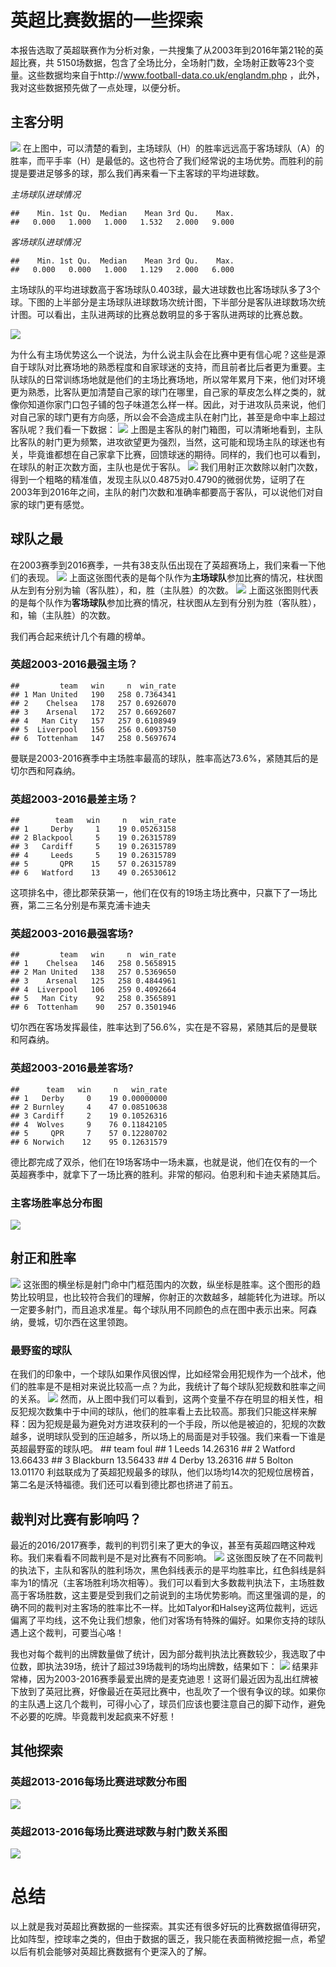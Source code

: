 
# 英超比赛数据的一些探索
本报告选取了英超联赛作为分析对象，一共搜集了从2003年到2016年第21轮的英超比赛，共 5150场数据，包含了全场比分，全场射门数，全场射正数等23个变量。这些数据均来自于http://www.football-data.co.uk/englandm.php ，此外，我对这些数据预先做了一点处理，以便分析。


## 主客分明
![](pic/unnamed-chunk-3-1.png)
在上图中，可以清楚的看到，主场球队（H）的胜率远远高于客场球队（A）的胜率，而平手率（H）是最低的。这也符合了我们经常说的主场优势。而胜利的前提是要进足够多的球，那么我们再来看一下主客球的平均进球数。

*主场球队进球情况*

    ##    Min. 1st Qu.  Median    Mean 3rd Qu.    Max.
    ##   0.000   1.000   1.000   1.532   2.000   9.000

*客场球队进球情况*

    ##    Min. 1st Qu.  Median    Mean 3rd Qu.    Max.
    ##   0.000   0.000   1.000   1.129   2.000   6.000





主场球队的平均进球数高于客场球队0.403球，最大进球数也比客场球队多了3个球。下图的上半部分是主场球队进球数场次统计图，下半部分是客队进球数场次统计图。可以看出，主队进两球的比赛总数明显的多于客队进两球的比赛总数。


![](pic/unnamed-chunk-6-1.png)

为什么有主场优势这么一个说法，为什么说主队会在比赛中更有信心呢？这些是源自于球队对比赛场地的熟悉程度和自家球迷的支持，而且前者比后者更为重要。主队球队的日常训练场地就是他们的主场比赛场地，所以常年累月下来，他们对环境更为熟悉，比客队更加清楚自己家的球门在哪里，自己家的草皮怎么样之类的，就像你知道你家门口包子铺的包子味道怎么样一样。因此，对于进攻队员来说，他们对自己家的球门更有方向感，所以会不会造成主队在射门比，甚至是命中率上超过客队呢？我们看一下数据：
![](pic/unnamed-chunk-9-1.png)
上图是主客队的射门箱图，可以清晰地看到，主队比客队的射门更为频繁，进攻欲望更为强烈，当然，这可能和现场主队的球迷也有关，毕竟谁都想在自己家拿下比赛，回馈球迷的期待。同样的，我们也可以看到，在球队的射正次数方面，主队也是优于客队。
![](pic/unnamed-chunk-10-1.png)
我们用射正次数除以射门次数，得到一个粗略的精准值，发现主队以0.4875对0.4790的微弱优势，证明了在2003年到2016年之间，主队的射门次数和准确率都要高于客队，可以说他们对自家的球门更有感觉。

## 球队之最
在2003赛季到2016赛季，一共有38支队伍出现在了英超赛场上，我们来看一下他们的表现。
![](pic/unnamed-chunk-12-1.png)
上面这张图代表的是每个队作为**主场球队**参加比赛的情况，柱状图从左到有分别为输（客队胜），和，胜（主队胜）的次数。
![](pic/unnamed-chunk-13-1.png)
上面这张图则代表的是每个队作为**客场球队**参加比赛的情况，柱状图从左到有分别为胜（客队胜），和，输（主队胜）的次数。

我们再合起来统计几个有趣的榜单。
### 英超2003-2016最强主场？

    ##         team   win     n  win_rate
    ## 1 Man United   190   258 0.7364341
    ## 2    Chelsea   178   257 0.6926070
    ## 3    Arsenal   172   257 0.6692607
    ## 4   Man City   157   257 0.6108949
    ## 5  Liverpool   156   256 0.6093750
    ## 6  Tottenham   147   258 0.5697674

曼联是2003-2016赛季中主场胜率最高的球队，胜率高达73.6%，紧随其后的是切尔西和阿森纳。

### 英超2003-2016最差主场？
    ##        team   win     n   win_rate
    ## 1     Derby     1    19 0.05263158
    ## 2 Blackpool     5    19 0.26315789
    ## 3   Cardiff     5    19 0.26315789
    ## 4     Leeds     5    19 0.26315789
    ## 5       QPR    15    57 0.26315789
    ## 6   Watford    13    49 0.26530612
这项排名中，德比郡荣获第一，他们在仅有的19场主场比赛中，只赢下了一场比赛，第二三名分别是布莱克浦卡迪夫

### 英超2003-2016最强客场?
    ##         team   win     n  win_rate
    ## 1    Chelsea   146   258 0.5658915
    ## 2 Man United   138   257 0.5369650
    ## 3    Arsenal   125   258 0.4844961
    ## 4  Liverpool   106   259 0.4092664
    ## 5   Man City    92   258 0.3565891
    ## 6  Tottenham    90   257 0.3501946
切尔西在客场发挥最佳，胜率达到了56.6%，实在是不容易，紧随其后的是曼联和阿森纳。

### 英超2003-2016最差客场?
    ##      team   win     n   win_rate
    ## 1   Derby     0    19 0.00000000
    ## 2 Burnley     4    47 0.08510638
    ## 3 Cardiff     2    19 0.10526316
    ## 4  Wolves     9    76 0.11842105
    ## 5     QPR     7    57 0.12280702
    ## 6 Norwich    12    95 0.12631579
德比郡完成了双杀，他们在19场客场中一场未赢，也就是说，他们在仅有的一个英超赛季中，就拿下了一场比赛的胜利。非常的郁闷。伯恩利和卡迪夫紧随其后。

### 主客场胜率总分布图
![](pic/unnamed-chunk-19-1.png)

## 射正和胜率
![](pic/unnamed-chunk-33-1.png)
这张图的横坐标是射门命中门框范围内的次数，纵坐标是胜率。这个图形的趋势比较明显，也比较符合我们的理解，你射正的次数越多，越能转化为进球。所以一定要多射门，而且追求准星。每个球队用不同颜色的点在图中表示出来。阿森纳，曼城，切尔西在这里领跑。

### 最野蛮的球队
在我们的印象中，一个球队如果作风很凶悍，比如经常会用犯规作为一个战术，他们的胜率是不是相对来说比较高一点？为此，我统计了每个球队犯规数和胜率之间的关系。
![](pic/unnamed-chunk-21-1.png)
然而，从上图中我们可以看到，这两个变量不存在明显的相关性，相反犯规次数集中于中间的球队，他们的胜率看上去比较高。那我们只能这样来解释：因为犯规是最为避免对方进攻获利的一个手段，所以他是被迫的，犯规的次数越多，说明球队受到的压迫越多，所以场上的局面是对手较强。我们来看一下谁是英超最野蛮的球队吧。
    ##              team     foul
    ## 1           Leeds 14.26316
    ## 2         Watford 13.66433
    ## 3       Blackburn 13.56433
    ## 4           Derby 13.26316
    ## 5          Bolton 13.01170
利兹联成为了英超犯规最多的球队，他们以场均14次的犯规位居榜首，第二名是沃特福德。我们还可以看到德比郡也挤进了前五。



## 裁判对比赛有影响吗？
最近的2016/2017赛季，裁判的判罚引来了更大的争议，甚至有英超四瞎这种戏称。我们来看看不同裁判是不是对比赛有不同影响。
![](pic/unnamed-chunk-26-1.png)
这张图反映了在不同裁判的执法下，主队和客队的胜利场次，黑色斜线表示的是平均胜率比，红色斜线是斜率为1的情况（主客场胜利场次相等）。我们可以看到大多数裁判执法下，主场胜数高于客场胜数，这主要是受到我们之前说到的主场优势影响。而这里强调的是，的确不同的裁判对主客场的胜率比不一样。比如Talyor和Halsey这两位裁判，远远偏离了平均线，这不免让我们想象，他们对客场有特殊的偏好。如果你支持的球队遇上这个裁判，可要当心咯！

我也对每个裁判的出牌数量做了统计，因为部分裁判执法比赛数较少，我选取了中位数，即执法39场，统计了超过39场裁判的场均出牌数，结果如下：
![](pic/unnamed-chunk-28-1.png)
结果非常棒，因为2003-2016赛季最爱出牌的是麦克迪恩！这哥们最近因为乱出红牌被下放到了英冠比赛，好像最近在英冠比赛中，也乱吹了一个很有争议的球。如果你的主队遇上这几个裁判，可得小心了，球员们应该也要注意自己的脚下动作，避免不必要的吃牌。毕竟裁判发起疯来不好惹！

## 其他探索
### 英超2013-2016每场比赛进球数分布图
![](pic/unnamed-chunk-29-1.png)

### 英超2013-2016每场比赛进球数与射门数关系图
![](pic/unnamed-chunk-30-1.png)

# 总结
以上就是我对英超比赛数据的一些探索。其实还有很多好玩的比赛数据值得研究，比如阵型，控球率之类的，但由于数据的匮乏，我只能在表面稍微挖掘一点，希望以后有机会能够对英超比赛数据有个更深入的了解。
